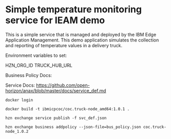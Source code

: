 # Simple temperature monitoring service for IEAM demo

This is a simple service that is managed and deployed by the 
IBM Edge Application Management.  This demo application simulates 
the collection and reporting of temperature values in a delivery 
truck.

Environment variables to set:

HZN_ORG_ID
TRUCK_HUB_URL


Business Policy Docs: 

Service Docs: https://github.com/open-horizon/anax/blob/master/docs/service_def.md

```
docker login 

docker build -t ibmicpcoc/coc.truck-node_amd64:1.0.1 .

hzn exchange service publish -f svc_def.json

hzn exchange business addpolicy --json-file=bus_policy.json coc.truck-node_1.0.2


```